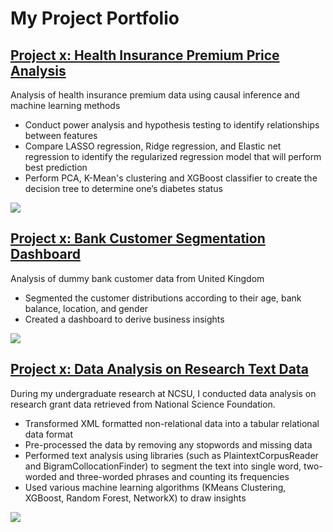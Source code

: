 # My Project Portfolio

## [Project x: Health Insurance Premium Price Analysis](https://choijin.github.io/Health_Insurance_Analysis/) 

Analysis of health insurance premium data using causal inference and machine learning methods
* Conduct power analysis and hypothesis testing to identify relationships between features
* Compare LASSO regression, Ridge regression, and Elastic net regression to identify the regularized regression model that will perform best prediction
* Perform PCA, K-Mean's clustering and XGBoost classifier to create the decision tree to determine one’s diabetes status

![](/images/matrix_results.png)

## [Project x: Bank Customer Segmentation Dashboard](https://choijin.github.io/Bank_Customer_Dashboard/) 

Analysis of dummy bank customer data from United Kingdom
* Segmented the customer distributions according to their age, bank balance, location, and gender
* Created a dashboard to derive business insights

![](/images/dashboard_img.png)

## [Project x: Data Analysis on Research Text Data](https://choijin.github.io/Data_Analysis_Research/)  

During my undergraduate research at NCSU, I conducted data analysis on research grant data retrieved from National Science Foundation.
* Transformed XML formatted non-relational data into a tabular relational data format
* Pre-processed the data by removing any stopwords and missing data
* Performed text analysis using libraries (such as PlaintextCorpusReader and BigramCollocationFinder) to segment the text into single word, two-worded and three-worded phrases and counting its frequencies
* Used various machine learning algorithms (KMeans Clustering, XGBoost, Random Forest, NetworkX) to draw insights

![](/images/matrix_results.png)
